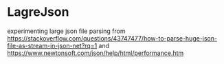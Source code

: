 # LagreJson
experimenting large json file parsing from https://stackoverflow.com/questions/43747477/how-to-parse-huge-json-file-as-stream-in-json-net?rq=1 and https://www.newtonsoft.com/json/help/html/performance.htm

